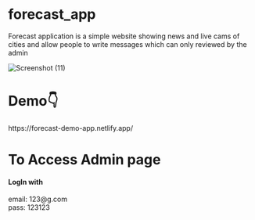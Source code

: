 # forecast_app

Forecast application is a simple website showing news and live cams of cities and allow people to write messages which can only reviewed by the admin

![Screenshot (11)](https://user-images.githubusercontent.com/68459758/223323711-74be2737-fa0f-4c27-a566-a108dd1314da.png)

<h1>Demo👇</h1> https://forecast-demo-app.netlify.app/

<h1>To Access Admin page</h1>
<h4>LogIn with</h4>
email: 123@g.com<br/>
pass: 123123
